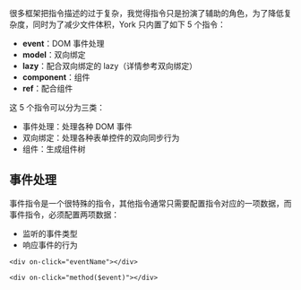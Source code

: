 很多框架把指令描述的过于复杂，我觉得指令只是扮演了辅助的角色，为了降低复杂度，同时为了减少文件体积，York 只内置了如下 5 个指令：

* **event**：DOM 事件处理
* **model**：双向绑定
* **lazy**：配合双向绑定的 lazy（详情参考双向绑定）
* **component**：组件
* **ref**：配合组件

这 5 个指令可以分为三类：

* 事件处理：处理各种 DOM 事件
* 双向绑定：处理各种表单控件的双向同步行为
* 组件：生成组件树

## 事件处理

事件指令是一个很特殊的指令，其他指令通常只需要配置指令对应的一项数据，而事件指令，必须配置两项数据：

* 监听的事件类型
* 响应事件的行为


```
<div on-click="eventName"></div>
```

```
<div on-click="method($event)"></div>
```

